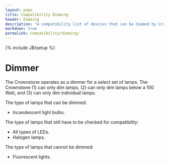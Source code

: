 ```yaml
---
layout: page
title: Compatibility Dimming
header: Dimming
description: "A compatibility list of devices that can be dimmed by Crownstones"
markdown: true
permalink: compatibility/dimming/
---
```

{% include JB/setup %}

# Dimmer

The Crownstone operates as a dimmer for a select set of lamps. The Crownstone (1) can only dim lamps, (2) can only dim lamps below a 100 Watt, and (3) can only dim individual lamps.

The type of lamps that can be dimmed:

* Incandescent light bulbs.

The type of lamps that still have to be checked for compatibility:

* All types of LEDs.
* Halogen lamps.

The type of lamps that cannot be dimmed:

* Fluorescent lights.

